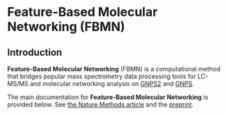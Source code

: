 # Feature-Based Molecular Networking (FBMN)

## Introduction

**Feature-Based Molecular Networking** (FBMN) is a computational method that bridges popular mass spectrometry data processing tools for LC-MS/MS and molecular networking analysis on [GNPS2](https://gnps2.org) and [GNPS](http://gnps.ucsd.edu). 

The main documentation for **Feature-Based Molecular Networking** is provided below. See [the Nature Methods article](https://www.nature.com/articles/s41592-020-0933-6)
and the [preprint](https://www.biorxiv.org/content/10.1101/812404v1).

